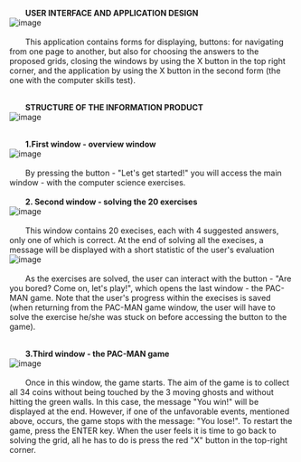 &emsp;&emsp;**USER INTERFACE AND APPLICATION DESIGN**<br>
![image](https://github.com/user-attachments/assets/ea8e7dbf-405a-48c2-8095-eb6033dc5b8f) <br><br>
&emsp;&emsp;This application contains forms for displaying, buttons: for navigating from one page to another, but also for choosing the answers to the proposed grids, closing the windows by using the X button in the top right corner, and the application by using the X button in the second form (the one with the computer skills test). <br><br>

&emsp;&emsp;**STRUCTURE OF THE INFORMATION PRODUCT**<br>
![image](https://github.com/user-attachments/assets/e7cbda87-1f13-47a2-ba3e-8ba63306b6d6) <br><br>

&emsp;&emsp;**1.First window - overview window**<br>
![image](https://github.com/user-attachments/assets/518072e1-83fe-4e8a-b42a-aa071b7fe7e7) <br><br>
&emsp;&emsp;By pressing the button - "Let's get started!" you will access the main window - with the computer science exercises. <br><br>
&emsp;&emsp;**2. Second window - solving the 20 exercises**<br>
![image](https://github.com/user-attachments/assets/3702bcd9-5c9b-42ff-92c4-6b2cef674564) <br><br>
&emsp;&emsp;This window contains 20 execises, each with 4 suggested answers, only one of which is correct. At the end of solving all the execises, a message will be displayed with a short statistic of the user's evaluation<br>
![image](https://github.com/user-attachments/assets/a20cb91b-bcba-45c1-b29f-410b086ddc02) <br><br>
&emsp;&emsp;As the exercises are solved, the user can interact with the button - "Are you bored? Come on, let's play!", which opens the last window - the PAC-MAN game. Note that the user's progress within the execises is saved (when returning from the PAC-MAN game window, the user will have to solve the exercise he/she was stuck on before accessing the button to the game). <br><br>

&emsp;&emsp;**3.Third window - the PAC-MAN game**<br>
![image](https://github.com/user-attachments/assets/dbc9f00f-cf61-463f-b828-2f86879b5dbd) <br><br>
&emsp;&emsp;Once in this window, the game starts. The aim of the game is to collect all 34 coins without being touched by the 3 moving ghosts and without hitting the green walls. In this case, the message "You win!" will be displayed at the end. However, if one of the unfavorable events, mentioned above, occurs, the game stops with the message: "You lose!". To restart the game, press the ENTER key. When the user feels it is time to go back to solving the grid, all he has to do is press the red "X" button in the top-right corner.
